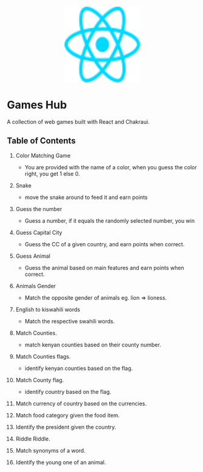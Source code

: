 <p align="center">
  <img src="src/assets/react.svg" alt="React Icon" width="200" height="200">
</p>

# Games Hub

A collection of web games built with React and Chakraui.

## Table of Contents

1. Color Matching Game

   - You are provided with the name of a color, when you guess the color right, you get 1 else 0.

2. Snake

   - move the snake around to feed it and earn points

3. Guess the number

   - Guess a number, if it equals the randomly selected number, you win

4. Guess Capital City

   - Guess the CC of a given country, and earn points when correct.

5. Guess Animal

   - Guess the animal based on main features and earn points when correct.

6. Animals Gender

   - Match the opposite gender of animals eg. lion => lioness.

7. English to kiswahili words

   - Match the respective swahili words.

8. Match Counties.

   - match kenyan counties based on their county number.

9. Match Counties flags.

   - identify kenyan counties based on the flag.

10. Match County flag.

    - identify country based on the flag.

11. Match currency of country based on the currencies.

12. Match food category given the food item.

13. Identify the president given the country.

14. Riddle Riddle.

15. Match synonyms of a word.

16. Identify the young one of an animal.
